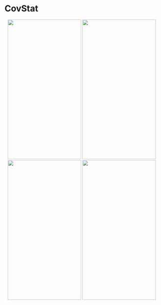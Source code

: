 # CovStat

<p align="center">
  <kbd><img src="https://user-images.githubusercontent.com/56093481/87885786-a6e00c80-ca35-11ea-9c45-a198d7e8541a.png" width="240" height="455"></kbd> 
  <kbd><img src="https://user-images.githubusercontent.com/56093481/87885802-bc553680-ca35-11ea-989b-0d1b4cea649a.png" width="240" height="455"></kbd> 
  <kbd><img src="https://user-images.githubusercontent.com/56093481/87885791-b1020b00-ca35-11ea-8abc-fde2deb9a4a1.png" width="240" height="455"></kbd> 
  <kbd><img src="https://user-images.githubusercontent.com/56093481/87885874-47cec780-ca36-11ea-844d-4a75734267f5.png" width="240" height="455"></kbd> 
</p>
